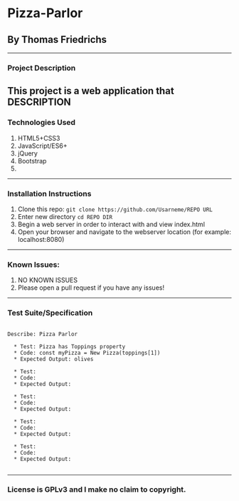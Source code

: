 # Pizza-Parlor 
## By Thomas Friedrichs

---

### Project Description

This project is a web application that DESCRIPTION
---
### Technologies Used
1. HTML5+CSS3
2. JavaScript/ES6+
3. jQuery
4. Bootstrap
5. 

---
### Installation Instructions
1. Clone this repo: `git clone https://github.com/Usarneme/REPO URL`
2. Enter new directory `cd REPO DIR`
3. Begin a web server in order to interact with and view index.html
4. Open your browser and navigate to the webserver location (for example: localhost:8080)
---
### Known Issues:
1. NO KNOWN ISSUES
2. Please open a pull request if you have any issues!
---
### Test Suite/Specification

```

Describe: Pizza Parlor

  * Test: Pizza has Toppings property 
  * Code: const myPizza = New Pizza(toppings[1])
  * Expected Output: olives

  * Test:
  * Code:
  * Expected Output:

  * Test:
  * Code:
  * Expected Output:

  * Test:
  * Code:
  * Expected Output:

  * Test:
  * Code:
  * Expected Output:


```

---
### License is GPLv3 and I make no claim to copyright. 
<br />
